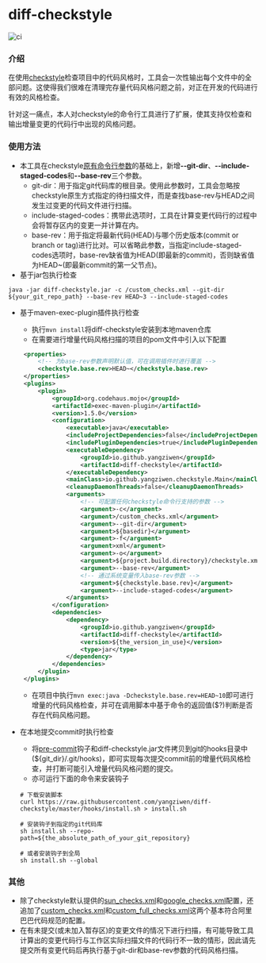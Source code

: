 # diff-checkstyle
![ci](https://www.travis-ci.org/yangziwen/diff-checkstyle.svg?branch=master)
### 介绍
在使用[checkstyle](http://checkstyle.sourceforge.net/)检查项目中的代码风格时，工具会一次性输出每个文件中的全部问题。这使得我们很难在清理完存量代码风格问题之前，对正在开发的代码进行有效的风格检查。

针对这一痛点，本人对checkstyle的命令行工具进行了扩展，使其支持仅检查和输出增量变更的代码行中出现的风格问题。

### 使用方法
* 本工具在checkstyle[原有命令行参数](http://checkstyle.sourceforge.net/cmdline.html)的基础上，新增<b>--git-dir</b>、<b>--include-staged-codes</b>和<b>--base-rev</b>三个参数。
    * git-dir：用于指定git代码库的根目录。使用此参数时，工具会忽略按checkstyle原生方式指定的待扫描文件，而是查找base-rev与HEAD之间发生过变更的代码文件进行扫描。
    * include-staged-codes：携带此选项时，工具在计算变更代码行的过程中会将暂存区内的变更一并计算在内。
    * base-rev：用于指定将最新代码(HEAD)与哪个历史版本(commit or branch or tag)进行比对。可以省略此参数，当指定include-staged-codes选项时，base-rev缺省值为HEAD(即最新的commit)，否则缺省值为HEAD~(即最新commit的第一父节点)。
* 基于jar包执行检查
```
java -jar diff-checkstyle.jar -c /custom_checks.xml --git-dir ${your_git_repo_path} --base-rev HEAD~3 --include-staged-codes
```
* 基于maven-exec-plugin插件执行检查
   * 执行`mvn install`将diff-checkstyle安装到本地maven仓库
   * 在需要进行增量代码风格扫描的项目的pom文件中引入以下配置
   ```xml
    <properties>
        <!-- 为base-rev参数声明默认值，可在调用插件时进行覆盖 -->
        <checkstyle.base.rev>HEAD~</checkstyle.base.rev>
    </properties>
    <plugins>
        <plugin>
            <groupId>org.codehaus.mojo</groupId>
            <artifactId>exec-maven-plugin</artifactId>
            <version>1.5.0</version>
            <configuration>
                <executable>java</executable>
                <includeProjectDependencies>false</includeProjectDependencies>
                <includePluginDependencies>true</includePluginDependencies>
                <executableDependency>
                    <groupId>io.github.yangziwen</groupId>
                    <artifactId>diff-checkstyle</artifactId>
                </executableDependency>
                <mainClass>io.github.yangziwen.checkstyle.Main</mainClass>
                <cleanupDaemonThreads>false</cleanupDaemonThreads>
                <arguments>
                    <!-- 可配置任何checkstyle命令行支持的参数 -->
                    <argument>-c</argument>
                    <argument>/custom_checks.xml</argument>
                    <argument>--git-dir</argument>
                    <argument>${basedir}</argument>
                    <argument>-f</argument>
                    <argument>xml</argument>
                    <argument>-o</argument>
                    <argument>${project.build.directory}/checkstyle.xml</argument>
                    <argument>--base-rev</argument>
                    <!-- 通过系统变量传入base-rev参数 -->
                    <argument>${checkstyle.base.rev}</argument>
                    <argument>--include-staged-codes</argument>
                </arguments>
            </configuration>
            <dependencies>
                <dependency>
                    <groupId>io.github.yangziwen</groupId>
                    <artifactId>diff-checkstyle</artifactId>
                    <version>${the_version_in_use}</version>
                    <type>jar</type>
                </dependency>
            </dependencies>
        </plugin>
    </plugins>
   ```
   * 在项目中执行`mvn exec:java -Dcheckstyle.base.rev=HEAD~10`即可进行增量的代码风格检查，并可在调用脚本中基于命令的返回值($?)判断是否存在代码风格问题。

* 在本地提交commit时执行检查
   * 将[pre-commit](https://github.com/yangziwen/diff-checkstyle/blob/master/hooks/pre-commit)钩子和diff-checkstyle.jar文件拷贝到git的hooks目录中(${git_dir}/.git/hooks)，即可实现每次提交commit前的增量代码风格检查，并打断可能引入增量代码风格问题的提交。
   * 亦可运行下面的命令来安装钩子
    ```Shell
    # 下载安装脚本
    curl https://raw.githubusercontent.com/yangziwen/diff-checkstyle/master/hooks/install.sh > install.sh

    # 安装钩子到指定的git代码库
    sh install.sh --repo-path=${the_absolute_path_of_your_git_repository}

    # 或者安装钩子到全局
    sh install.sh --global
    ```

### 其他
* 除了checkstyle默认提供的[sun_checks.xml](https://github.com/checkstyle/checkstyle/blob/master/src/main/resources/sun_checks.xml)和[google_checks.xml](https://github.com/checkstyle/checkstyle/blob/master/src/main/resources/google_checks.xml)配置，还追加了[custom_checks.xml](https://github.com/yangziwen/diff-checkstyle/blob/master/src/main/resources/custom_checks.xml)和[custom_full_checks.xml](https://github.com/yangziwen/diff-checkstyle/blob/master/src/main/resources/custom_full_checks.xml)这两个基本符合阿里巴巴代码规范的配置。
* 在有未提交(或未加入暂存区)的变更文件的情况下进行扫描，有可能导致工具计算出的变更代码行与工作区实际扫描文件的代码行不一致的情形，因此请先提交所有变更代码后再执行基于git-dir和base-rev参数的代码风格扫描。
